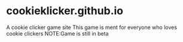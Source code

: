 # cookieklicker.github.io
A cookie clicker game site 
This game is ment for everyone who loves cookie clickers 
NOTE:Game is still in beta
